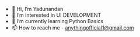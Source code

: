 - 👋 Hi, I’m Yadunandan
- 👀 I’m interested in UI DEVELOPMENT
- 🌱 I’m currently learning Python Basics
- 📫 How to reach me - anythingofficial1@gmail.com

<!---
Yadu005/Yadu005 is a ✨ special ✨ repository because its `README.md` (this file) appears on your GitHub profile.
You can click the Preview link to take a look at your changes.
--->
